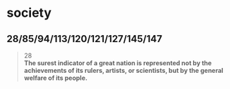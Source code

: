 society
==============
28/85/94/113/120/121/127/145/147
------------------
>28  
>**The surest indicator of a great nation is represented not by the achievements of its rulers, artists, or scientists, but by the general welfare of its people.**
<!--stackedit_data:
eyJoaXN0b3J5IjpbMjAwMzEwMjgxMywtNzUwNzEzODQ4XX0=
-->